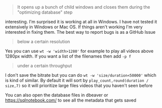>  It opens up a bunch of child windows and closes them during the "optimizing database" step

interesting. I'm surprised it is working at all in Windows. I have not tested it extensively in Windows or Mac OS. If things aren't working I'm very interested in fixing them. The best way to report bugs is as a GitHub Issue

> below a certain resolution

Yes you can use `wt -w 'width>1280'` for example to play all videos above 1280px width. If you want a list of the filenames then add `-p f`

> under a certain throughput

I don't save the bitrate but you can do `wt -w 'size/duration<50000'` which is kind of similar. By default it will sort by `play_count,round(duration / size,7)` so it will prioritize large files videos that you haven't seen before

You can also open the database files in dbeaver or https://sqlnotebook.com/ to see all the metadata that gets saved
